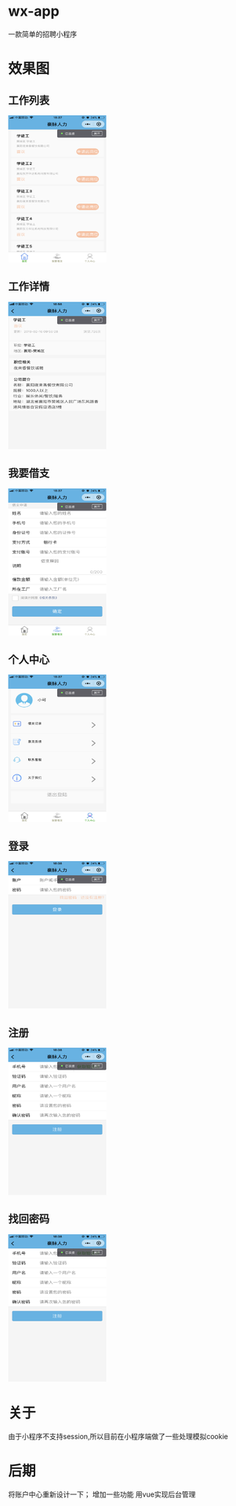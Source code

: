 # wx-app
一款简单的招聘小程序

# 效果图
## 工作列表
<img src="display/IMG_1673.PNG" alt="图1"  width="200" height="300">

## 工作详情
<img src="display/IMG_1679.PNG" alt="图0"  width="200" height="300">

## 我要借支
<img src="display/IMG_1674.PNG" alt="图2"  width="200" height="300">

## 个人中心
<img src="display/IMG_1675.PNG" alt="图3"  width="200" height="300">

## 登录
<img src="display/IMG_1676.PNG" alt="图4"  width="200" height="300">

## 注册
<img src="display/IMG_1677.PNG" alt="图5"  width="200" height="300">

## 找回密码
<img src="display/IMG_1677.PNG" alt="图5"  width="200" height="300">

# 关于
由于小程序不支持session,所以目前在小程序端做了一些处理模拟cookie

# 后期
将账户中心重新设计一下；
增加一些功能
用vue实现后台管理
